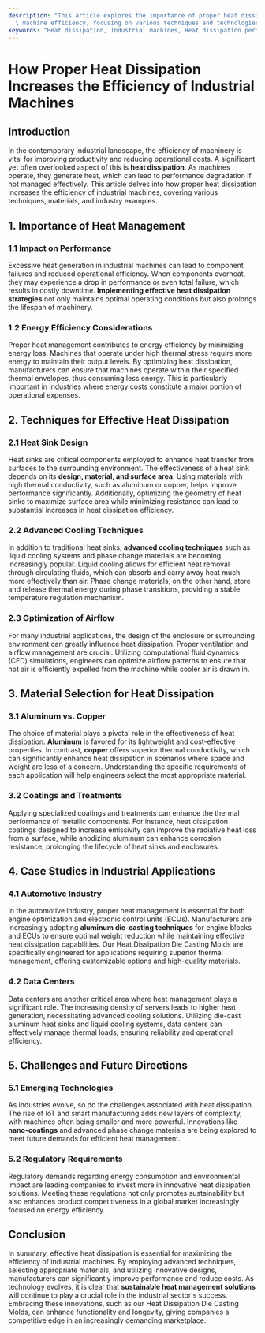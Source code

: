 ```yaml
---
description: "This article explores the importance of proper heat dissipation in enhancing industrial\
  \ machine efficiency, focusing on various techniques and technologies."
keywords: "Heat dissipation, Industrial machines, Heat dissipation performance, Die cast aluminum"
---
```

# How Proper Heat Dissipation Increases the Efficiency of Industrial Machines

## Introduction

In the contemporary industrial landscape, the efficiency of machinery is vital for improving productivity and reducing operational costs. A significant yet often overlooked aspect of this is **heat dissipation**. As machines operate, they generate heat, which can lead to performance degradation if not managed effectively. This article delves into how proper heat dissipation increases the efficiency of industrial machines, covering various techniques, materials, and industry examples.

## 1. Importance of Heat Management

### 1.1 Impact on Performance

Excessive heat generation in industrial machines can lead to component failures and reduced operational efficiency. When components overheat, they may experience a drop in performance or even total failure, which results in costly downtime. **Implementing effective heat dissipation strategies** not only maintains optimal operating conditions but also prolongs the lifespan of machinery.

### 1.2 Energy Efficiency Considerations

Proper heat management contributes to energy efficiency by minimizing energy loss. Machines that operate under high thermal stress require more energy to maintain their output levels. By optimizing heat dissipation, manufacturers can ensure that machines operate within their specified thermal envelopes, thus consuming less energy. This is particularly important in industries where energy costs constitute a major portion of operational expenses.

## 2. Techniques for Effective Heat Dissipation

### 2.1 Heat Sink Design

Heat sinks are critical components employed to enhance heat transfer from surfaces to the surrounding environment. The effectiveness of a heat sink depends on its **design, material, and surface area**. Using materials with high thermal conductivity, such as aluminum or copper, helps improve performance significantly. Additionally, optimizing the geometry of heat sinks to maximize surface area while minimizing resistance can lead to substantial increases in heat dissipation efficiency.

### 2.2 Advanced Cooling Techniques

In addition to traditional heat sinks, **advanced cooling techniques** such as liquid cooling systems and phase change materials are becoming increasingly popular. Liquid cooling allows for efficient heat removal through circulating fluids, which can absorb and carry away heat much more effectively than air. Phase change materials, on the other hand, store and release thermal energy during phase transitions, providing a stable temperature regulation mechanism. 

### 2.3 Optimization of Airflow

For many industrial applications, the design of the enclosure or surrounding environment can greatly influence heat dissipation. Proper ventilation and airflow management are crucial. Utilizing computational fluid dynamics (CFD) simulations, engineers can optimize airflow patterns to ensure that hot air is efficiently expelled from the machine while cooler air is drawn in.

## 3. Material Selection for Heat Dissipation

### 3.1 Aluminum vs. Copper

The choice of material plays a pivotal role in the effectiveness of heat dissipation. **Aluminum** is favored for its lightweight and cost-effective properties. In contrast, **copper** offers superior thermal conductivity, which can significantly enhance heat dissipation in scenarios where space and weight are less of a concern. Understanding the specific requirements of each application will help engineers select the most appropriate material.

### 3.2 Coatings and Treatments

Applying specialized coatings and treatments can enhance the thermal performance of metallic components. For instance, heat dissipation coatings designed to increase emissivity can improve the radiative heat loss from a surface, while anodizing aluminum can enhance corrosion resistance, prolonging the lifecycle of heat sinks and enclosures.

## 4. Case Studies in Industrial Applications

### 4.1 Automotive Industry

In the automotive industry, proper heat management is essential for both engine optimization and electronic control units (ECUs). Manufacturers are increasingly adopting **aluminum die-casting techniques** for engine blocks and ECUs to ensure optimal weight reduction while maintaining effective heat dissipation capabilities. Our Heat Dissipation Die Casting Molds are specifically engineered for applications requiring superior thermal management, offering customizable options and high-quality materials.

### 4.2 Data Centers

Data centers are another critical area where heat management plays a significant role. The increasing density of servers leads to higher heat generation, necessitating advanced cooling solutions. Utilizing die-cast aluminum heat sinks and liquid cooling systems, data centers can effectively manage thermal loads, ensuring reliability and operational efficiency.

## 5. Challenges and Future Directions

### 5.1 Emerging Technologies

As industries evolve, so do the challenges associated with heat dissipation. The rise of IoT and smart manufacturing adds new layers of complexity, with machines often being smaller and more powerful. Innovations like **nano-coatings** and advanced phase change materials are being explored to meet future demands for efficient heat management.

### 5.2 Regulatory Requirements

Regulatory demands regarding energy consumption and environmental impact are leading companies to invest more in innovative heat dissipation solutions. Meeting these regulations not only promotes sustainability but also enhances product competitiveness in a global market increasingly focused on energy efficiency.

## Conclusion

In summary, effective heat dissipation is essential for maximizing the efficiency of industrial machines. By employing advanced techniques, selecting appropriate materials, and utilizing innovative designs, manufacturers can significantly improve performance and reduce costs. As technology evolves, it is clear that **sustainable heat management solutions** will continue to play a crucial role in the industrial sector's success. Embracing these innovations, such as our Heat Dissipation Die Casting Molds, can enhance functionality and longevity, giving companies a competitive edge in an increasingly demanding marketplace.
